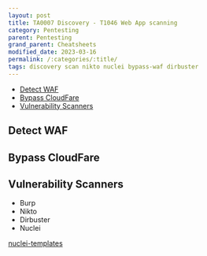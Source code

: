 ```yaml
---
layout: post
title: TA0007 Discovery - T1046 Web App scanning
category: Pentesting
parent: Pentesting
grand_parent: Cheatsheets
modified_date: 2023-03-16
permalink: /:categories/:title/
tags: discovery scan nikto nuclei bypass-waf dirbuster
---
```


<!-- vscode-markdown-toc -->
* [Detect WAF](#DetectWAF)
* [Bypass CloudFare](#BypassCloudFare)
* [Vulnerability Scanners](#VulnerabilityScanners)

<!-- vscode-markdown-toc-config
	numbering=false
	autoSave=true
	/vscode-markdown-toc-config -->
<!-- /vscode-markdown-toc -->

## <a name='DetectWAF'></a>Detect WAF

## <a name='BypassCloudFare'></a>Bypass CloudFare 
## <a name='VulnerabilityScanners'></a>Vulnerability Scanners

- Burp 
- Nikto
- Dirbuster
- Nuclei

[nuclei-templates](https://github.com/projectdiscovery/nuclei-templates)